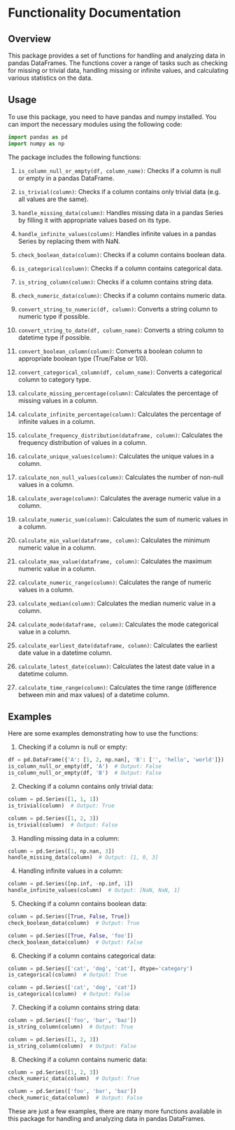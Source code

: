 # Functionality Documentation

## Overview
This package provides a set of functions for handling and analyzing data in pandas DataFrames. The functions cover a range of tasks such as checking for missing or trivial data, handling missing or infinite values, and calculating various statistics on the data.

## Usage
To use this package, you need to have pandas and numpy installed. You can import the necessary modules using the following code:

```python
import pandas as pd
import numpy as np
```

The package includes the following functions:

1. `is_column_null_or_empty(df, column_name)`: Checks if a column is null or empty in a pandas DataFrame.

2. `is_trivial(column)`: Checks if a column contains only trivial data (e.g. all values are the same).

3. `handle_missing_data(column)`: Handles missing data in a pandas Series by filling it with appropriate values based on its type.

4. `handle_infinite_values(column)`: Handles infinite values in a pandas Series by replacing them with NaN.

5. `check_boolean_data(column)`: Checks if a column contains boolean data.

6. `is_categorical(column)`: Checks if a column contains categorical data.

7. `is_string_column(column)`: Checks if a column contains string data.

8. `check_numeric_data(column)`: Checks if a column contains numeric data.

9. `convert_string_to_numeric(df, column)`: Converts a string column to numeric type if possible.

10. `convert_string_to_date(df, column_name)`: Converts a string column to datetime type if possible.

11. `convert_boolean_column(column)`: Converts a boolean column to appropriate boolean type (True/False or 1/0).

12. `convert_categorical_column(df, column_name)`: Converts a categorical column to category type.

13. `calculate_missing_percentage(column)`: Calculates the percentage of missing values in a column.

14. `calculate_infinite_percentage(column)`: Calculates the percentage of infinite values in a column.

15. `calculate_frequency_distribution(dataframe, column)`: Calculates the frequency distribution of values in a column.

16. `calculate_unique_values(column)`: Calculates the unique values in a column.

17. `calculate_non_null_values(column)`: Calculates the number of non-null values in a column.

18. `calculate_average(column)`: Calculates the average numeric value in a column.

19. `calculate_numeric_sum(column)`: Calculates the sum of numeric values in a column.

20. `calculate_min_value(dataframe, column)`: Calculates the minimum numeric value in a column.

21. `calculate_max_value(dataframe, column)`: Calculates the maximum numeric value in a column.

22. `calculate_numeric_range(column)`: Calculates the range of numeric values in a column.

23. `calculate_median(column)`: Calculates the median numeric value in a column.

24. `calculate_mode(dataframe, column)`: Calculates the mode categorical value in a column.

25. `calculate_earliest_date(dataframe, column)`: Calculates the earliest date value in a datetime column.

26. `calculate_latest_date(column)`: Calculates the latest date value in a datetime column.

27. `calculate_time_range(column)`: Calculates the time range (difference between min and max values) of a datetime column.


## Examples
Here are some examples demonstrating how to use the functions:

1. Checking if a column is null or empty:
```python
df = pd.DataFrame({'A': [1, 2, np.nan], 'B': ['', 'hello', 'world']})
is_column_null_or_empty(df, 'A')  # Output: False
is_column_null_or_empty(df, 'B')  # Output: False
```

2. Checking if a column contains only trivial data:
```python
column = pd.Series([1, 1, 1])
is_trivial(column)  # Output: True

column = pd.Series([1, 2, 3])
is_trivial(column)  # Output: False
```

3. Handling missing data in a column:
```python
column = pd.Series([1, np.nan, 3])
handle_missing_data(column)  # Output: [1, 0, 3]
```

4. Handling infinite values in a column:
```python
column = pd.Series([np.inf, -np.inf, 1])
handle_infinite_values(column)  # Output: [NaN, NaN, 1]
```

5. Checking if a column contains boolean data:
```python
column = pd.Series([True, False, True])
check_boolean_data(column)  # Output: True

column = pd.Series([True, False, 'foo'])
check_boolean_data(column)  # Output: False
```

6. Checking if a column contains categorical data:
```python
column = pd.Series(['cat', 'dog', 'cat'], dtype='category')
is_categorical(column)  # Output: True

column = pd.Series(['cat', 'dog', 'cat'])
is_categorical(column)  # Output: False
```

7. Checking if a column contains string data:
```python
column = pd.Series(['foo', 'bar', 'baz'])
is_string_column(column)  # Output: True

column = pd.Series([1, 2, 3])
is_string_column(column)  # Output: False
```

8. Checking if a column contains numeric data:
```python
column = pd.Series([1, 2, 3])
check_numeric_data(column)  # Output: True

column = pd.Series(['foo', 'bar', 'baz'])
check_numeric_data(column)  # Output: False
```

These are just a few examples, there are many more functions available in this package for handling and analyzing data in pandas DataFrames.